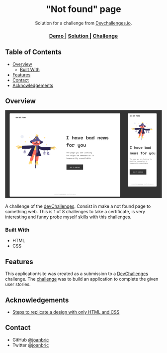 <!-- Please update value in the {}  -->

<h1 align="center">"Not found" page</h1>

<div align="center">
   Solution for a challenge from  <a href="http://devchallenges.io" target="_blank">Devchallenges.io</a>.
</div>

<div align="center">
  <h3>
    <a href="https://not-found-page.glitch.me/" terget="_blank">
      Demo
    </a>
    <span> | </span>
    <a href="https://github.com/joanbric/404-not-found" terget="_blank">
      Solution
    </a>
    <span> | </span>
    <a href="https://devchallenges.io/challenges/wBunSb7FPrIepJZAg0sY" terget="_blank">
      Challenge
    </a>
  </h3>
</div>

<!-- TABLE OF CONTENTS -->

## Table of Contents

- [Overview](#overview)
  - [Built With](#built-with)
- [Features](#features)
- [Contact](#contact)
- [Acknowledgements](#acknowledgements)

<!-- OVERVIEW -->

## Overview
              
![screenshot](https://raw.githubusercontent.com/joanbric/404-not-found/master/result.png)

A challenge of the [devChallenges](https://devchallenges.io/). Consist in make a not found page to something web.
This is 1 of 8 challenges to take a certificate, is very interesting and funny probe myself skills with this challenges.


### Built With

- HTML
- CSS

## Features

This application/site was created as a submission to a [DevChallenges](https://devchallenges.io/challenges) challenge. The [challenge](https://devchallenges.io/challenges/wBunSb7FPrIepJZAg0sY) was to build an application to complete the given user stories.


## Acknowledgements

- [Steps to replicate a design with only HTML and CSS](https://devchallenges-blogs.web.app/how-to-replicate-design/)

## Contact

- GitHub [@joanbric](https://github.com/joanbric)
- Twitter [@joanbric](https://twitter.com/joanbric)
